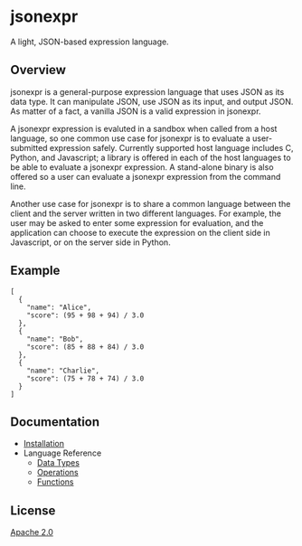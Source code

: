 # jsonexpr

A light, JSON-based expression language.


## Overview

jsonexpr is a general-purpose expression language that uses JSON as its data type.
It can manipulate JSON, use JSON as its input, and output JSON.
As matter of a fact, a vanilla JSON is a valid expression in jsonexpr.

A jsonexpr expression is evaluted in a sandbox when called from a host language,
so one common use case for jsonexpr is to evaluate a user-submitted expression safely.
Currently supported host language includes C, Python, and Javascript;
a library is offered in each of the host languages to be able to evaluate a
jsonexpr expression.
A stand-alone binary is also offered so a user can evaluate a jsonexpr
expression from the command line.

Another use case for jsonexpr is to share a common language between the client
and the server written in two different languages.
For example, the user may be asked to enter some expression for evaluation,
and the application can choose to execute the expression on the client side in
Javascript, or on the server side in Python.


## Example

```
[
  {
    "name": "Alice",
    "score": (95 + 98 + 94) / 3.0
  },
  {
    "name": "Bob",
    "score": (85 + 88 + 84) / 3.0
  },
  {
    "name": "Charlie",
    "score": (75 + 78 + 74) / 3.0
  }
]
```


## Documentation

* [Installation](doc/install.md)
* Language Reference
  * [Data Types](doc/datatype.md)
  * [Operations](doc/op.md)
  * [Functions](doc/fn.md)


## License

[Apache 2.0](LICENSE)
